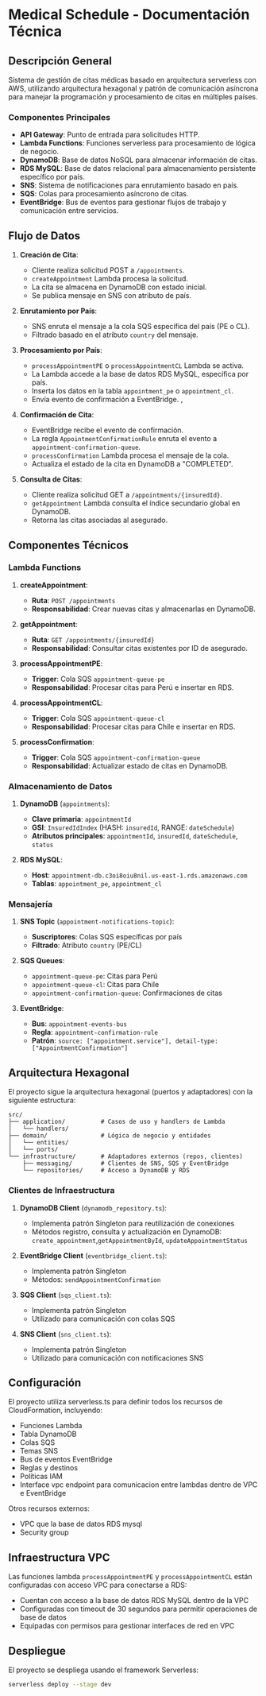 # Medical Schedule - Documentación Técnica

## Descripción General
Sistema de gestión de citas médicas basado en arquitectura serverless con AWS, utilizando arquitectura hexagonal y patrón de comunicación asíncrona para manejar la programación y procesamiento de citas en múltiples países.


### Componentes Principales

- **API Gateway**: Punto de entrada para solicitudes HTTP.
- **Lambda Functions**: Funciones serverless para procesamiento de lógica de negocio.
- **DynamoDB**: Base de datos NoSQL para almacenar información de citas.
- **RDS MySQL**: Base de datos relacional para almacenamiento persistente específico por país.
- **SNS**: Sistema de notificaciones para enrutamiento basado en país.
- **SQS**: Colas para procesamiento asíncrono de citas.
- **EventBridge**: Bus de eventos para gestionar flujos de trabajo y comunicación entre servicios.

## Flujo de Datos

1. **Creación de Cita**:
   - Cliente realiza solicitud POST a `/appointments`.
   - `createAppointment` Lambda procesa la solicitud.
   - La cita se almacena en DynamoDB con estado inicial.
   - Se publica mensaje en SNS con atributo de país.

2. **Enrutamiento por País**:
   - SNS enruta el mensaje a la cola SQS específica del país (PE o CL).
   - Filtrado basado en el atributo `country` del mensaje.

3. **Procesamiento por País**:
   - `processAppointmentPE` o `processAppointmentCL` Lambda se activa.
   - La Lambda accede a la base de datos RDS MySQL, específica por país.
   - Inserta los datos en la tabla `appointment_pe` o `appointment_cl`.
   - Envía evento de confirmación a EventBridge.
, 
4. **Confirmación de Cita**:
   - EventBridge recibe el evento de confirmación.
   - La regla `AppointmentConfirmationRule` enruta el evento a `appointment-confirmation-queue`.
   - `processConfirmation` Lambda procesa el mensaje de la cola.
   - Actualiza el estado de la cita en DynamoDB a "COMPLETED".

5. **Consulta de Citas**:
   - Cliente realiza solicitud GET a `/appointments/{insuredId}`.
   - `getAppointment` Lambda consulta el índice secundario global en DynamoDB.
   - Retorna las citas asociadas al asegurado.

## Componentes Técnicos

### Lambda Functions

1. **createAppointment**:
   - **Ruta**: `POST /appointments`
   - **Responsabilidad**: Crear nuevas citas y almacenarlas en DynamoDB.

2. **getAppointment**:
   - **Ruta**: `GET /appointments/{insuredId}`
   - **Responsabilidad**: Consultar citas existentes por ID de asegurado.

3. **processAppointmentPE**:
   - **Trigger**: Cola SQS `appointment-queue-pe`
   - **Responsabilidad**: Procesar citas para Perú e insertar en RDS.

4. **processAppointmentCL**:
   - **Trigger**: Cola SQS `appointment-queue-cl`
   - **Responsabilidad**: Procesar citas para Chile e insertar en RDS.

5. **processConfirmation**:
   - **Trigger**: Cola SQS `appointment-confirmation-queue`
   - **Responsabilidad**: Actualizar estado de citas en DynamoDB.

### Almacenamiento de Datos

1. **DynamoDB** (`appointments`):
   - **Clave primaria**: `appointmentId`
   - **GSI**: `InsuredIdIndex` (HASH: `insuredId`, RANGE: `dateSchedule`)
   - **Atributos principales**: `appointmentId`, `insuredId`, `dateSchedule`, `status`

2. **RDS MySQL**:
   - **Host**: `appointment-db.c3oi8oiu8nil.us-east-1.rds.amazonaws.com`
   - **Tablas**: `appointment_pe`, `appointment_cl`

### Mensajería

1. **SNS Topic** (`appointment-notifications-topic`):
   - **Suscriptores**: Colas SQS específicas por país
   - **Filtrado**: Atributo `country` (PE/CL)

2. **SQS Queues**:
   - `appointment-queue-pe`: Citas para Perú
   - `appointment-queue-cl`: Citas para Chile
   - `appointment-confirmation-queue`: Confirmaciones de citas

3. **EventBridge**:
   - **Bus**: `appointment-events-bus`
   - **Regla**: `appointment-confirmation-rule`
   - **Patrón**: `source: ["appointment.service"], detail-type: ["AppointmentConfirmation"]`

## Arquitectura Hexagonal

El proyecto sigue la arquitectura hexagonal (puertos y adaptadores) con la siguiente estructura:

```
src/
├── application/          # Casos de uso y handlers de Lambda
│   └── handlers/
├── domain/               # Lógica de negocio y entidades
│   └── entities/
│   └── ports/
└── infrastructure/       # Adaptadores externos (repos, clientes)
    ├── messaging/        # Clientes de SNS, SQS y EventBridge
    └── repositories/     # Acceso a DynamoDB y RDS
```

### Clientes de Infraestructura

1. **DynamoDB Client** (`dynamodb_repository.ts`):
   - Implementa patrón Singleton para reutilización de conexiones
   - Métodos registro, consulta y actualización en DynamoDB: `create_appointment`,`getAppointmentById`, `updateAppointmentStatus` 

2. **EventBridge Client** (`eventbridge_client.ts`):
   - Implementa patrón Singleton
   - Métodos: `sendAppointmentConfirmation`

3. **SQS Client** (`sqs_client.ts`):
   - Implementa patrón Singleton
   - Utilizado para comunicación con colas SQS

4. **SNS Client** (`sns_client.ts`):
   - Implementa patrón Singleton
   - Utilizado para comunicación con notificaciones SNS   

## Configuración

El proyecto utiliza serverless.ts para definir todos los recursos de CloudFormation, incluyendo:

- Funciones Lambda
- Tabla DynamoDB
- Colas SQS
- Temas SNS
- Bus de eventos EventBridge
- Reglas y destinos
- Políticas IAM
- Interface vpc endpoint para comunicacion entre lambdas dentro de VPC e EventBridge

Otros recursos externos:
- VPC que la base de datos RDS mysql
- Security group


## Infraestructura VPC

Las funciones lambda `processAppointmentPE` y `processAppointmentCL` están configuradas con acceso VPC para conectarse a RDS:

- Cuentan con acceso a la base de datos RDS MySQL dentro de la VPC
- Configuradas con timeout de 30 segundos para permitir operaciones de base de datos
- Equipadas con permisos para gestionar interfaces de red en VPC


## Despliegue

El proyecto se despliega usando el framework Serverless:

```bash
serverless deploy --stage dev
```
